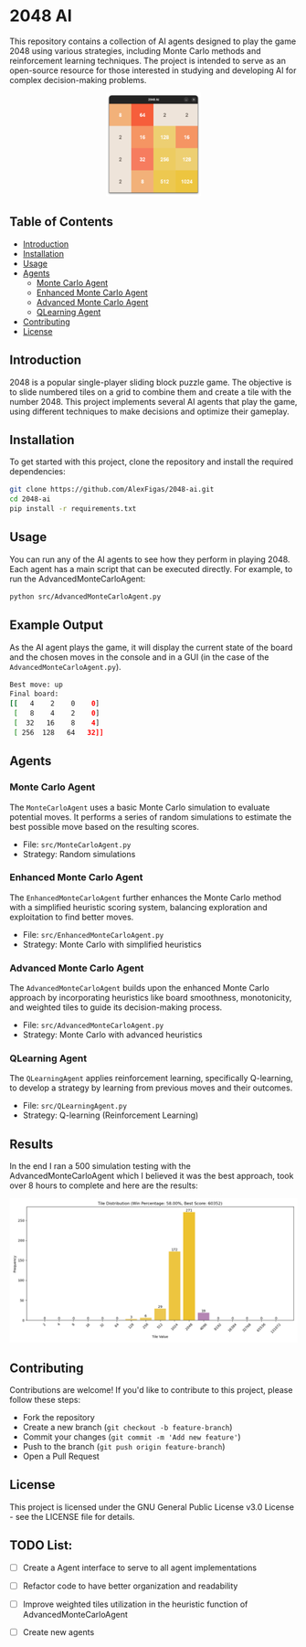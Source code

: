 # 2048 AI

This repository contains a collection of AI agents designed to play the game 2048 using various strategies, including Monte Carlo methods and reinforcement learning techniques. The project is intended to serve as an open-source resource for those interested in studying and developing AI for complex decision-making problems.

<p align="center">
  <img src="src/images/game_screenshot.png" alt="2048 AI Game Screenshot" width="33%">
</p>

## Table of Contents

- [Introduction](#introduction)
- [Installation](#installation)
- [Usage](#usage)
- [Agents](#agents)
  - [Monte Carlo Agent](#monte-carlo-agent)
  - [Enhanced Monte Carlo Agent](#enhanced-monte-carlo-agent)
  - [Advanced Monte Carlo Agent](#advanced-monte-carlo-agent)
  - [QLearning Agent](#qlearning-agent)
- [Contributing](#contributing)
- [License](#license)

## Introduction

2048 is a popular single-player sliding block puzzle game. The objective is to slide numbered tiles on a grid to combine them and create a tile with the number 2048. This project implements several AI agents that play the game, using different techniques to make decisions and optimize their gameplay.

## Installation

To get started with this project, clone the repository and install the required dependencies:

```bash
git clone https://github.com/AlexFigas/2048-ai.git
cd 2048-ai
pip install -r requirements.txt
```

## Usage

You can run any of the AI agents to see how they perform in playing 2048. Each agent has a main script that can be executed directly. For example, to run the AdvancedMonteCarloAgent:

```bash
python src/AdvancedMonteCarloAgent.py
```

## Example Output

As the AI agent plays the game, it will display the current state of the board and the chosen moves in the console and in a GUI (in the case of the `AdvancedMonteCarloAgent.py`).

```bash
Best move: up
Final board:
[[   4    2    0    0]
 [   8    4    2    0]
 [  32   16    8    4]
 [ 256  128   64   32]]
```

## Agents

### Monte Carlo Agent

The `MonteCarloAgent` uses a basic Monte Carlo simulation to evaluate potential moves. It performs a series of random simulations to estimate the best possible move based on the resulting scores.

- File: `src/MonteCarloAgent.py`
- Strategy: Random simulations

### Enhanced Monte Carlo Agent

The `EnhancedMonteCarloAgent` further enhances the Monte Carlo method with a simplified heuristic scoring system, balancing exploration and exploitation to find better moves.

- File: `src/EnhancedMonteCarloAgent.py`
- Strategy: Monte Carlo with simplified heuristics

### Advanced Monte Carlo Agent

The `AdvancedMonteCarloAgent` builds upon the enhanced Monte Carlo approach by incorporating heuristics like board smoothness, monotonicity, and weighted tiles to guide its decision-making process.

- File: `src/AdvancedMonteCarloAgent.py`
- Strategy: Monte Carlo with advanced heuristics

### QLearning Agent

The `QLearningAgent` applies reinforcement learning, specifically Q-learning, to develop a strategy by learning from previous moves and their outcomes.

- File: `src/QLearningAgent.py`
- Strategy: Q-learning (Reinforcement Learning)

## Results

In the end I ran a 500 simulation testing with the AdvancedMonteCarloAgent which I believed it was the best approach, took over 8 hours to complete and here are the results:

![500 Iteration Results: Highest Score: 60352; Average Win Percentage: 58%;](src/images/60352_57.99999999999999.png)


## Contributing

Contributions are welcome! If you'd like to contribute to this project, please follow these steps:

- Fork the repository
- Create a new branch (`git checkout -b feature-branch`)
- Commit your changes (`git commit -m 'Add new feature'`)
- Push to the branch (`git push origin feature-branch`)
- Open a Pull Request

## License

This project is licensed under the GNU General Public License v3.0 License - see the LICENSE file for details.

## TODO List:
- [ ] Create a Agent interface to serve to all agent implementations
- [ ] Refactor code to have better organization and readability
- [ ] Improve weighted tiles utilization in the heuristic function of AdvancedMonteCarloAgent
- [ ] Create new agents

